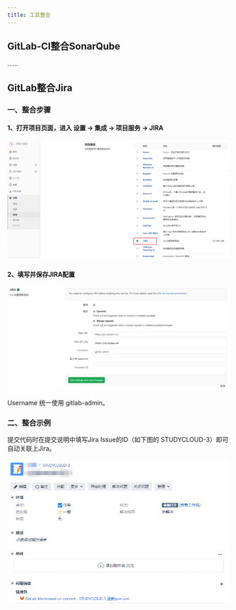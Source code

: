 ```yaml
---
title: 工具整合
---
```


## GitLab-CI整合SonarQube

……

## GitLab整合Jira

### 一、整合步骤

#### 1、打开项目页面，进入 设置 → 集成 → 项目服务 → JIRA

![GitLab-Jira](/images/工具整合/GitLab-Jira.png)

#### 2、填写并保存JIRA配置

![GitLab的Jira配置](/images/工具整合/GitLab的Jira配置.png)

Username 统一使用 gitlab-admin。

### 二、整合示例
提交代码时在提交说明中填写Jira Issue的ID（如下图的 STUDYCLOUD-3）即可自动关联上Jira。

![GitLab-Jira整合示例](/images/工具整合/GitLab-Jira整合示例.png)